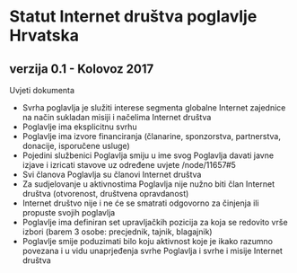 # Statut Internet društva poglavlje Hrvatska

## verzija 0.1 - Kolovoz 2017

Uvjeti dokumenta

- Svrha poglavlja je služiti interese segmenta globalne Internet zajednice na način sukladan misiji i načelima Internet društva
- Poglavlje ima eksplicitnu svrhu
- Poglavlje ima izvore financiranja (članarine, sponzorstva, partnerstva, donacije, isporučene usluge)
- Pojedini službenici Poglavlja smiju u ime svog Poglavlja davati javne izjave i izricati stavove uz određene uvjete /node/11657#5
- Svi članova Poglavlja su članovi Internet društva
- Za sudjelovanje u aktivnostima Poglavlja nije nužno biti član Internet društva (otvorenost, društvena opravdanost)
- Internet društvo nije i ne će se smatrati odgovorno za činjenja ili propuste svojih poglavlja
- Poglavlje ima definiran set upravljačkih pozicija za koja se redovito vrše izbori (barem 3 osobe: precjednik, tajnik, blagajnik)
- Poglavlje smije poduzimati bilo koju aktivnost koje je ikako razumno povezana i u vidu unaprjeđenja svrhe Poglavlja i svrhe i misije Internet društva